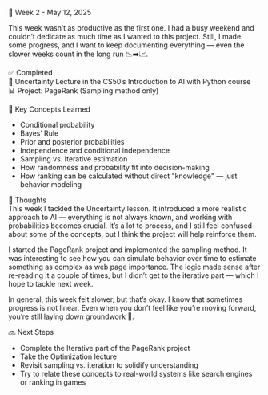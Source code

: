🌱 Week 2 - May 12, 2025

This week wasn’t as productive as the first one. I had a busy weekend and couldn’t dedicate as much time as I wanted to this project. Still, I made some progress, and I want to keep documenting everything — even the slower weeks count in the long run 📉➡️📈.

✅ Completed  
📘 Uncertainty Lecture in the CS50’s Introduction to AI with Python course  
📊 Project: PageRank (Sampling method only)

🧠 Key Concepts Learned  
- Conditional probability  
- Bayes’ Rule  
- Prior and posterior probabilities  
- Independence and conditional independence  
- Sampling vs. Iterative estimation  
- How randomness and probability fit into decision-making  
- How ranking can be calculated without direct "knowledge" — just behavior modeling

💭 Thoughts  
This week I tackled the Uncertainty lesson. It introduced a more realistic approach to AI — everything is not always known, and working with probabilities becomes crucial. It’s a lot to process, and I still feel confused about some of the concepts, but I think the project will help reinforce them.  

I started the PageRank project and implemented the sampling method. It was interesting to see how you can simulate behavior over time to estimate something as complex as web page importance. The logic made sense after re-reading it a couple of times, but I didn’t get to the iterative part — which I hope to tackle next week.

In general, this week felt slower, but that’s okay. I know that sometimes progress is not linear. Even when you don’t feel like you’re moving forward, you’re still laying down groundwork 🧱.

🔜 Next Steps  
- Complete the Iterative part of the PageRank project  
- Take the Optimization lecture  
- Revisit sampling vs. iteration to solidify understanding  
- Try to relate these concepts to real-world systems like search engines or ranking in games  
